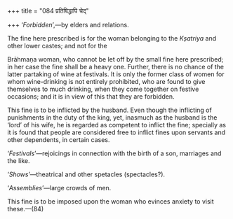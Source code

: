 +++
title = "084 प्रतिषिद्धापि चेद्"

+++
‘*Forbidden*’,—by elders and relations.

The fine here prescribed is for the woman belonging to the *Kṣatriya*
and other lower castes; and not for the

Brāhmaṇa woman, who cannot be let off by the small fine here prescribed;
in her case the fine shall be a heavy one. Further, there is no chance
of the latter partaking of wine at festivals. It is only the former
class of women for whom wine-drinking is not entirely prohibited, who
are found to give themselves to much drinking, when they come together
on festive occasions; and it is in view of this that they are forbidden.

This fine is to be inflicted by the husband. Even though the inflicting
of punishments in the duty of the king, yet, inasmuch as the husband is
the ‘lord’ of his wife, he is regarded as competent to inflict the fine;
specially as it is found that people are considered free to inflict
fines upon servants and other dependents, in certain cases.

‘*Festivals*’—rejoicings in connection with the birth of a son,
marriages and the like.

‘*Shows*’—theatrical and other spetacles (spectacles?).

‘*Assemblies*’—large crowds of men.

This fine is to be imposed upon the woman who evinces anxiety to visit
these.—(84)


